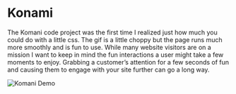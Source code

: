 # Konami

The Komani code project was the first time I realized just how much you could do with a little css. The gif is a little choppy but the page runs much more smoothly and is fun to use. While many website visitors are on a mission I want to keep in mind the fun interactions a user might take a few moments to enjoy. Grabbing a customer’s attention for a few seconds of fun and causing them to engage with your site further can go a long way.

![Komani Demo](img/konamiGif.gif)
